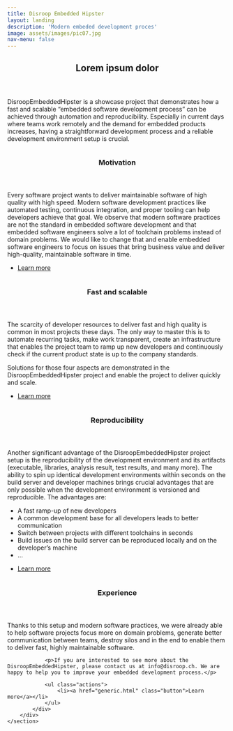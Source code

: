 ```yaml
---
title: Disroop Embedded Hipster
layout: landing
description: 'Modern embeded development proces'
image: assets/images/pic07.jpg
nav-menu: false
---
```


<!-- Main -->
<div id="main">

<!-- One -->
<section id="one">
	<div class="inner">
		<header class="major">
			<h2>Lorem ipsum dolor</h2>
		</header>
		<p>DisroopEmbeddedHipster is a showcase project that demonstrates how a fast and scalable “embedded software development process” can be achieved through automation and reproducibility.
Especially in current days where teams work remotely and the demand for embedded products increases, having a straightforward development process and a reliable development environment setup is crucial.
</p>
	</div>
</section>

<!-- Two -->
<section id="two" class="spotlights">
	<section>
		<a href="generic.html" class="image">
			<img src="{% link assets/images/pic08.jpg %}" alt="" data-position="center center" />
		</a>
		<div class="content">
			<div class="inner">
				<header class="major">
					<h3>Motivation</h3>
				</header>
				<p>Every software project wants to deliver maintainable software of high quality with high speed. Modern software development practices like automated testing, continuous integration, and proper tooling can help developers achieve that goal.
                  We observe that modern software practices are not the standard in embedded software development and that embedded software engineers solve a lot of toolchain problems instead of domain problems. We would like to change that and enable embedded software engineers to focus on issues that bring business value and deliver high-quality, maintainable software in time.
                </p>
				<ul class="actions">
					<li><a href="generic.html" class="button">Learn more</a></li>
				</ul>
			</div>
		</div>
	</section>
	<section>
		<a href="generic.html" class="image">
			<img src="{% link assets/images/pic09.jpg %}" alt="" data-position="top center" />
		</a>
		<div class="content">
			<div class="inner">
				<header class="major">
					<h3>Fast and scalable</h3>
				</header>
				<p>The scarcity of developer resources to deliver fast and high quality is common in most projects these days. The only way to master this is to automate recurring tasks, make work transparent, create an infrastructure that enables the project team to ramp up new developers and continuously check if the current product state is up to the company standards.</p>
				<p>Solutions for those four aspects are demonstrated in the DisroopEmbeddedHipster project and enable the project to deliver quickly and scale.</p>
				<ul class="actions">
					<li><a href="generic.html" class="button">Learn more</a></li>
				</ul>
			</div>
		</div>
	</section>
	<section>
		<a href="generic.html" class="image">
			<img src="{% link assets/images/pic10.jpg %}" alt="" data-position="25% 25%" />
		</a>
		<div class="content">
			<div class="inner">
				<header class="major">
					<h3>Reproducibility</h3>
				</header>
				<p>Another significant advantage of the DisroopEmbeddedHipster project setup is the reproducibility of the development environment and its artifacts (executable, libraries, analysis result, test results, and many more). The ability to spin up identical development environments within seconds on the build server and developer machines brings crucial advantages that are only possible when the development environment is versioned and reproducible. The advantages are:</p>
                <ul>
                    <li>A fast ramp-up of new developers</li>
                    <li>A common development base for all developers leads to better communication</li>
                    <li>Switch between projects with different toolchains in seconds</li>
                    <li>Build issues on the build server can be reproduced locally and on the developer’s machine</li>
		        	<li>...</li>
		        </ul>
				<ul class="actions">
					<li><a href="generic.html" class="button">Learn more</a></li>
				</ul>
			</div>
		</div>
	</section>
    <section>
		<a href="generic.html" class="image">
			<img src="{% link assets/images/pic09.jpg %}" alt="" data-position="top center" />
		</a>
		<div class="content">
			<div class="inner">
				<header class="major">
					<h3>Experience</h3>
				</header>
                <p>Thanks to this setup and modern software practices, we were already able to help software projects focus more on domain problems, generate better communication between teams, destroy silos and in the end to enable them to deliver fast, highly maintainable software.</p> 

                <p>If you are interested to see more about the DisroopEmbeddedHipster, please contact us at info@disroop.ch. We are happy to help you to improve your embedded development process.</p>

				<ul class="actions">
					<li><a href="generic.html" class="button">Learn more</a></li>
				</ul>
			</div>
		</div>
	</section>
</section>

</div>
